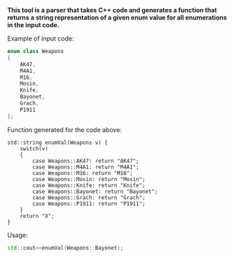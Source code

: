 **This tool is a parser that takes C++ code and generates a function that returns a string representation of a given enum value for all enumerations in the input code.**


Example of input code:
```c++
enum class Weapons
{
    AK47,
    M4A1,
    M16,
    Mosin,
    Knife,
    Bayonet,
    Grach,
    P1911
};
```
Function generated for the code above:
```
std::string enumVal(Weapons v) {
	switch(v)
	{
		case Weapons::AK47: return "AK47";
		case Weapons::M4A1: return "M4A1";
		case Weapons::M16: return "M16";
		case Weapons::Mosin: return "Mosin";
		case Weapons::Knife: return "Knife";
		case Weapons::Bayonet: return "Bayonet";
		case Weapons::Grach: return "Grach";
		case Weapons::P1911: return "P1911";
	}
	return "X";
}
```
Usage:
```c++
std::cout<<enumVal(Weapons::Bayonet);
```
